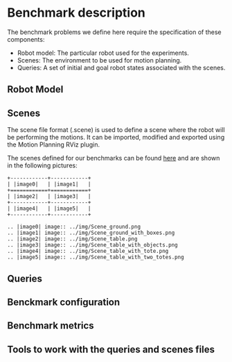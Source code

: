 # Benchmark description
The benchmark problems we define here require the specification of these components: 
* Robot model: The particular robot used for the experiments.
* Scenes: The environment to be used for motion planning.
* Queries: A set of initial and goal robot states associated with the scenes.

## Robot Model


## Scenes
The scene file format (.scene) is used to define a scene where the robot will be performing the
motions. It can be imported, modified and exported using the Motion Planning RViz
plugin. 

The scenes defined for our benchmarks can be found [here](https://github.com/shadow-robot/sr_benchmarking/tree/kinetic-devel/sr_moveit_planner_benchmarking/experiments/scenes) 
and are shown in the following pictures:

```eval_rst
+------------+------------+
| |image0|   | |image1|   |
+============+============+
| |image2|   | |image3|   |
+------------+------------+
| |image4|   | |image5|   |
+------------+------------+

.. |image0| image:: ../img/Scene_ground.png
.. |image1| image:: ../img/Scene_ground_with_boxes.png
.. |image2| image:: ../img/Scene_table.png
.. |image3| image:: ../img/Scene_table_with_objects.png
.. |image4| image:: ../img/Scene_table_with_tote.png
.. |image5| image:: ../img/Scene_table_with_two_totes.png

```

## Queries


## Benckmark configuration

## Benchmark metrics

## Tools to work with the queries and scenes files 

